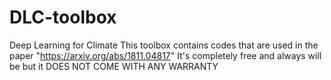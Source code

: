 # DLC-toolbox
Deep Learning for Climate
This toolbox contains codes that are used in the paper "https://arxiv.org/abs/1811.04817"
It's completely free and always will be but it DOES NOT COME WITH ANY WARRANTY
